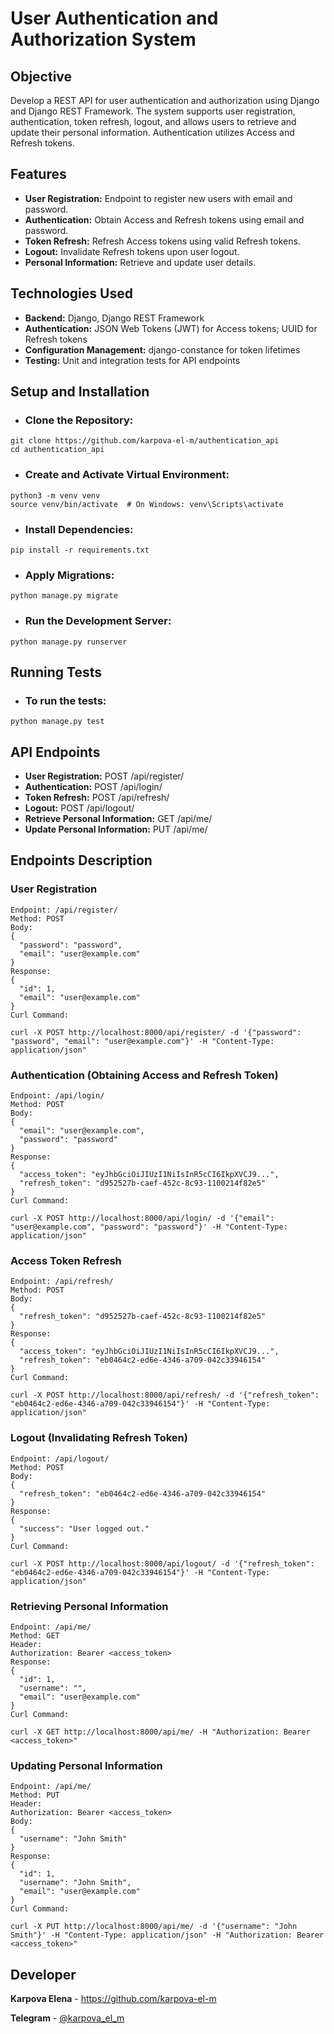 # User Authentication and Authorization System

## Objective

Develop a REST API for user authentication and authorization using Django and Django REST Framework. The system supports user registration, authentication, token refresh, logout, and allows users to retrieve and update their personal information. Authentication utilizes Access and Refresh tokens.

## Features

* __User Registration:__ Endpoint to register new users with email and password.
* __Authentication:__ Obtain Access and Refresh tokens using email and password.
* __Token Refresh:__ Refresh Access tokens using valid Refresh tokens.
* __Logout:__ Invalidate Refresh tokens upon user logout.
* __Personal Information:__ Retrieve and update user details.

## Technologies Used

* __Backend:__ Django, Django REST Framework
* __Authentication:__ JSON Web Tokens (JWT) for Access tokens; UUID for Refresh tokens
* __Configuration Management:__ django-constance for token lifetimes
* __Testing:__ Unit and integration tests for API endpoints

## Setup and Installation

* ### Clone the Repository:
```
git clone https://github.com/karpova-el-m/authentication_api
cd authentication_api
```

* ### Create and Activate Virtual Environment:
```
python3 -m venv venv
source venv/bin/activate  # On Windows: venv\Scripts\activate
```

* ### Install Dependencies:
```
pip install -r requirements.txt
```

* ### Apply Migrations:
```
python manage.py migrate
```

* ### Run the Development Server:
```
python manage.py runserver
```

## Running Tests
* ### To run the tests:
```
python manage.py test
```
## API Endpoints

* __User Registration:__ POST /api/register/
* __Authentication:__ POST /api/login/
* __Token Refresh:__ POST /api/refresh/
* __Logout:__ POST /api/logout/
* __Retrieve Personal Information:__ GET /api/me/
* __Update Personal Information:__ PUT /api/me/

## Endpoints Description

### User Registration

```
Endpoint: /api/register/
Method: POST
Body:
{
  "password": "password",
  "email": "user@example.com"
}
Response:
{
  "id": 1,
  "email": "user@example.com"
}
Curl Command:

curl -X POST http://localhost:8000/api/register/ -d '{"password": "password", "email": "user@example.com"}' -H "Content-Type: application/json"
```

### Authentication (Obtaining Access and Refresh Token)

```
Endpoint: /api/login/
Method: POST
Body:
{
  "email": "user@example.com",
  "password": "password"
}
Response:
{
  "access_token": "eyJhbGciOiJIUzI1NiIsInR5cCI6IkpXVCJ9...",
  "refresh_token": "d952527b-caef-452c-8c93-1100214f82e5"
}
Curl Command:

curl -X POST http://localhost:8000/api/login/ -d '{"email": "user@example.com", "password": "password"}' -H "Content-Type: application/json"
```

### Access Token Refresh

```
Endpoint: /api/refresh/
Method: POST
Body:
{
  "refresh_token": "d952527b-caef-452c-8c93-1100214f82e5"
}
Response:
{
  "access_token": "eyJhbGciOiJIUzI1NiIsInR5cCI6IkpXVCJ9...",
  "refresh_token": "eb0464c2-ed6e-4346-a709-042c33946154"
}
Curl Command:

curl -X POST http://localhost:8000/api/refresh/ -d '{"refresh_token": "eb0464c2-ed6e-4346-a709-042c33946154"}' -H "Content-Type: application/json"
```

### Logout (Invalidating Refresh Token)

```
Endpoint: /api/logout/
Method: POST
Body:
{
  "refresh_token": "eb0464c2-ed6e-4346-a709-042c33946154"
}
Response:
{
  "success": "User logged out."
}
Curl Command:

curl -X POST http://localhost:8000/api/logout/ -d '{"refresh_token": "eb0464c2-ed6e-4346-a709-042c33946154"}' -H "Content-Type: application/json"
```

### Retrieving Personal Information

```
Endpoint: /api/me/
Method: GET
Header:
Authorization: Bearer <access_token>
Response:
{
  "id": 1,
  "username": "",
  "email": "user@example.com"
}
Curl Command:

curl -X GET http://localhost:8000/api/me/ -H "Authorization: Bearer <access_token>"
```

### Updating Personal Information

```
Endpoint: /api/me/
Method: PUT
Header:
Authorization: Bearer <access_token>
Body:
{
  "username": "John Smith"
}
Response:
{
  "id": 1,
  "username": "John Smith",
  "email": "user@example.com"
}
Curl Command:

curl -X PUT http://localhost:8000/api/me/ -d '{"username": "John Smith"}' -H "Content-Type: application/json" -H "Authorization: Bearer <access_token>"
```

## Developer

__Karpova Elena__ - https://github.com/karpova-el-m

__Telegram__ - [@karpova_el_m](https://t.me/karpova_el_m)